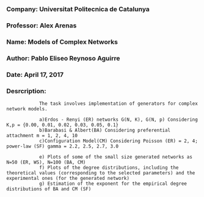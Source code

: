 ### Company: Universitat Politecnica de Catalunya
### Professor: Alex Arenas
### Name: Models of Complex Networks
### Author: Pablo Eliseo Reynoso Aguirre
### Date: April 17, 2017
### Desrcription: 
                The task involves implementation of generators for complex network models.

                a)Erdos - Renyi (ER) networks G(N, K), G(N, p) Considering K,p = {0.00, 0.01, 0.02, 0.03, 0.05, 0.1}
                b)Barabasi & Albert(BA) Considering preferential attachment m = 1, 2, 4, 10
                c)Configuration Model(CM) Considering Poisson (ER) = 2, 4; power-law (SF) gamma = 2.2, 2.5, 2.7, 3.0

                e) Plots of some of the small size generated networks as N=50 (ER, WS), N=100 (BA, CM)
                f) Plots of the degree distributions, including the theoretical values (corresponding to the selected parameters) and the experimental ones (for the generated network)
                g) Estimation of the exponent for the empirical degree distributions of BA and CM (SF)
